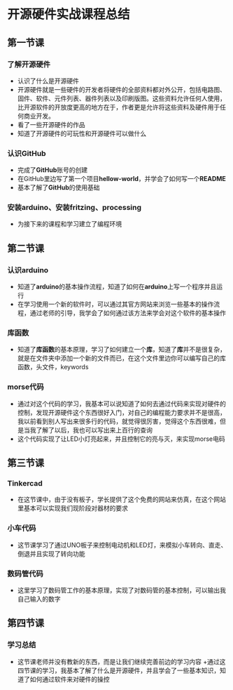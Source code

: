 # 开源硬件实战课程总结

## 第一节课

### 了解开源硬件
+ 认识了什么是开源硬件
 + 开源硬件就是一些硬件的开发者将硬件的全部资料都对外公开，包括电路图、固件、软件、元件列表、器件列表以及印刷版图。这些资料允许任何人使用，比开源软件的开放度更高的地方在于，作者更是允许将这些资料及硬件用于任何商业开发。
+ 看了一些开源硬件的作品
+ 知道了开源硬件的可玩性和开源硬件可以做什么

### 认识GitHub
+ 完成了**GitHub**账号的创建
+ 在GitHub里边写了第一个项目**hellow-world**，并学会了如何写一个**README**
+ 基本了解了**GitHub**的使用基础

### 安装arduino、安装fritzing、processing
+ 为接下来的课程和学习建立了编程环境

## 第二节课

### 认识arduino

+ 知道了**arduino**的基本操作流程，知道了如何在**arduino**上写一个程序并且运行
 + 在学习使用一个新的软件时，可以通过其官方网站来浏览一些基本的操作流程，通过老师的引导，我学会了如何通过该方法来学会对这个软件的基本操作

### 库函数

+ 知道了**库函数**的基本原理，学习了如何建立一个**库**，知道了**库**并不是很复杂，就是在文件夹中添加一个新的文件而已，在这个文件里边你可以编写自己的库函数，头文件，keywords

### morse代码

+ 通过对这个代码的学习，我基本可以说知道了如何去通过代码来实现对硬件的控制，发现开源硬件这个东西很好入门，对自己的编程能力要求并不是很高，我以前看到别人写出来很多行的代码，就觉得很厉害，觉得这个东西很难，但是当我了解了以后，我也可以写出来上百行的查询
+ 这个代码实现了让LED小灯亮起来，并且控制它的亮与灭，来实现morse电码

## 第三节课

### Tinkercad

+ 在这节课中，由于没有板子，学长提供了这个免费的网站来仿真，在这个网站里基本可以实现我们现阶段对器材的要求

### 小车代码

+ 这节课学习了通过UNO板子来控制电动机和LED灯，来模拟小车转向、直走、倒退并且实现了转向功能

### 数码管代码

+ 这里学习了数码管工作的基本原理，实现了对数码管的基本控制，可以输出我自己输入的数字

## 第四节课

### 学习总结
+ 这节课老师并没有教新的东西，而是让我们继续完善前边的学习内容
+通过这四节课的学习，我基本了解了什么是开源硬件，并且学会了一些基本知识，知道了如何通过软件来对硬件的操控
